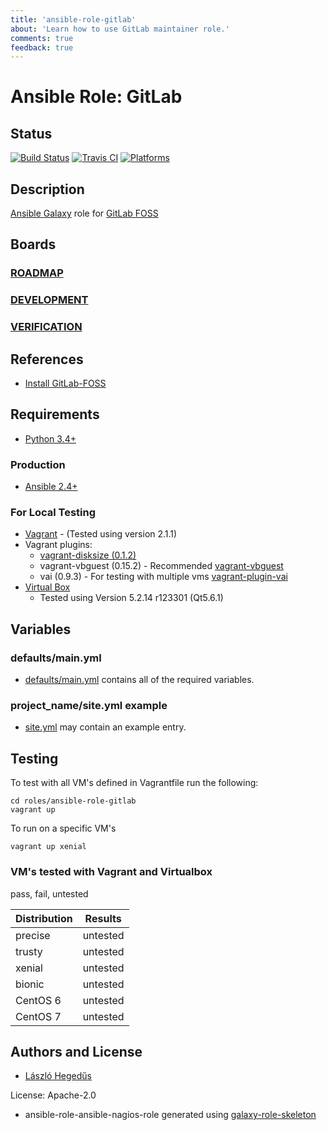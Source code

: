 ```yaml
---
title: 'ansible-role-gitlab'
about: 'Learn how to use GitLab maintainer role.'
comments: true
feedback: true
---
```


# Ansible Role: GitLab

## Status

[![Build Status](https://travis-ci.org/lordoftheflies/ansible-role-gitlab.svg?branch=master)](https://travis-ci.org/lordoftheflies/ansible-role-gitlab)
[![Travis CI](http://img.shields.io/travis/lordoftheflies/ansible-role-gitlab/default.svg?style=flat)](http://travis-ci.org/lordoftheflies/ansible-role-gitlab/default)
[![Platforms](http://img.shields.io/badge/platforms-debian%20/%20ubuntu-lightgrey.svg?style=flat)](#)

## Description

[Ansible Galaxy](https://galaxy.ansible.com/) role for [GitLab FOSS](https://about.gitlab.com/)

## Boards

### [ROADMAP](https://gitlab.cherubits.hu/oss/ansible-galaxy-roles/ansible-role-gitlab/-/boards/91)

### [DEVELOPMENT](https://gitlab.cherubits.hu/oss/ansible-galaxy-roles/ansible-role-gitlab/-/boards/88)

### [VERIFICATION](https://gitlab.cherubits.hu/oss/ansible-galaxy-roles/ansible-role-gitlab/-/boards/93)

## References

* [Install GitLab-FOSS](https://about.gitlab.com/install/)



## Requirements

* [Python 3.4+](https://www.python.org/)

### Production

* [Ansible 2.4+](https://docs.ansible.com/)

### For Local Testing

* [Vagrant](https://www.vagrantup.com/) - (Tested using version 2.1.1)
* Vagrant plugins:
  * [vagrant-disksize (0.1.2)](https://github.com/sprotheroe/vagrant-disksize)
  * vagrant-vbguest (0.15.2) - Recommended [vagrant-vbguest](https://github.com/lordoftheflies/vagrant-vbguest)
  * vai (0.9.3) - For testing with multiple vms [vagrant-plugin-vai](https://github.com/lordoftheflies/vagrant-plugin-vai) 
* [Virtual Box](https://www.virtualbox.org/)
  * Tested using Version 5.2.14 r123301 (Qt5.6.1) 

## Variables

### defaults/main.yml

* [defaults/main.yml](defaults/main.yml) contains all of the required variables.

### project_name/site.yml example

* [site.yml](files/site.yml) may contain an example entry.

## Testing

To test with all VM's defined in Vagrantfile run the following:

```shell
cd roles/ansible-role-gitlab
vagrant up
```

To run on a specific VM's
```shell
vagrant up xenial
```

### VM's tested with Vagrant and Virtualbox

pass, fail, untested

| Distribution | Results  |
| ------------ | -------- |
| precise      | untested |
| trusty       | untested |
| xenial       | untested |
| bionic       | untested |
| CentOS 6     | untested |
| CentOS 7     | untested |

## Authors and License

- [László Hegedűs](mailto:laszlo.hegedus@cherubits.hu)

License: Apache-2.0


* ansible-role-ansible-nagios-role generated using [galaxy-role-skeleton](https://github.com/lordoftheflies/galaxy-role-skeleton)
